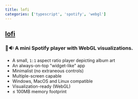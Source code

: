 ```yaml
---
title: lofi
categories: ['typescript', 'spotify', 'webgl']
---
```

## [lofi](https://github.com/dvx/lofi)

### 🎵🔉 A mini Spotify player with WebGL visualizations.


- A small, `1:1` aspect ratio player depicting album art
- An always-on-top "widget-like" app
- Minimalist (no extraneous controls)
- Multiple-screen capable
- Windows, MacOS and Linux compatible
- Visualization-ready (WebGL)
- ≤ 100MB memory footprint
